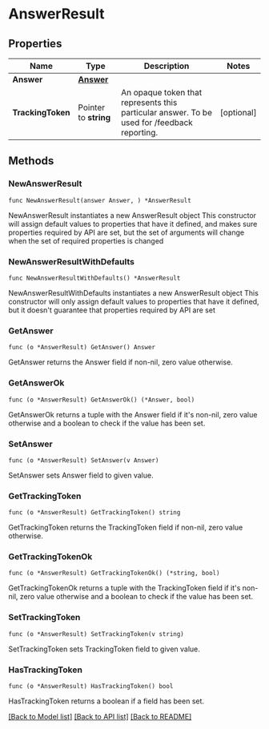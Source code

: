 # AnswerResult

## Properties

Name | Type | Description | Notes
------------ | ------------- | ------------- | -------------
**Answer** | [**Answer**](Answer.md) |  | 
**TrackingToken** | Pointer to **string** | An opaque token that represents this particular answer. To be used for /feedback reporting. | [optional] 

## Methods

### NewAnswerResult

`func NewAnswerResult(answer Answer, ) *AnswerResult`

NewAnswerResult instantiates a new AnswerResult object
This constructor will assign default values to properties that have it defined,
and makes sure properties required by API are set, but the set of arguments
will change when the set of required properties is changed

### NewAnswerResultWithDefaults

`func NewAnswerResultWithDefaults() *AnswerResult`

NewAnswerResultWithDefaults instantiates a new AnswerResult object
This constructor will only assign default values to properties that have it defined,
but it doesn't guarantee that properties required by API are set

### GetAnswer

`func (o *AnswerResult) GetAnswer() Answer`

GetAnswer returns the Answer field if non-nil, zero value otherwise.

### GetAnswerOk

`func (o *AnswerResult) GetAnswerOk() (*Answer, bool)`

GetAnswerOk returns a tuple with the Answer field if it's non-nil, zero value otherwise
and a boolean to check if the value has been set.

### SetAnswer

`func (o *AnswerResult) SetAnswer(v Answer)`

SetAnswer sets Answer field to given value.


### GetTrackingToken

`func (o *AnswerResult) GetTrackingToken() string`

GetTrackingToken returns the TrackingToken field if non-nil, zero value otherwise.

### GetTrackingTokenOk

`func (o *AnswerResult) GetTrackingTokenOk() (*string, bool)`

GetTrackingTokenOk returns a tuple with the TrackingToken field if it's non-nil, zero value otherwise
and a boolean to check if the value has been set.

### SetTrackingToken

`func (o *AnswerResult) SetTrackingToken(v string)`

SetTrackingToken sets TrackingToken field to given value.

### HasTrackingToken

`func (o *AnswerResult) HasTrackingToken() bool`

HasTrackingToken returns a boolean if a field has been set.


[[Back to Model list]](../README.md#documentation-for-models) [[Back to API list]](../README.md#documentation-for-api-endpoints) [[Back to README]](../README.md)


